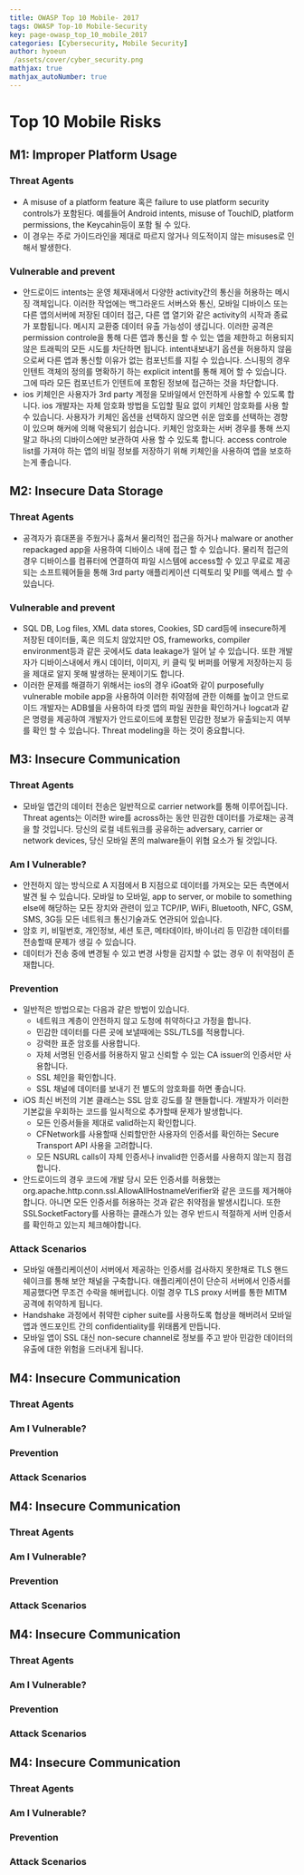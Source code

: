 ```yaml
---
title: OWASP Top 10 Mobile- 2017
tags: OWASP Top-10 Mobile-Security
key: page-owasp_top_10_mobile_2017
categories: [Cybersecurity, Mobile Security]
author: hyoeun
 /assets/cover/cyber_security.png
mathjax: true
mathjax_autoNumber: true
---
```


# Top 10 Mobile Risks
## M1: Improper Platform Usage
### Threat Agents
* A misuse of a platform feature 혹은 failure to use platform security controls가 포함된다. 예를들어 Android intents, misuse of TouchID, platform permissions, the Keycahin등이 포함 될 수 있다.
* 이 경우는 주로 가이드라인을 제대로 따르지 않거나 의도적이지 않는 misuses로 인해서 발생한다.

### Vulnerable and prevent
* 안드로이드 intents는 운영 체재내에서 다양한 activity간의 통신을 허용하는 메시징 객체입니다. 이러한 작업에는 백그라운드 서버스와 통신, 모바일 디바이스 또는 다른 앱의서버에 저장된 데이터 접근, 다른 앱 열기와 같은 activity의 시작과 종료가 포함됩니다. 메시지 교환중 데이터 유출 가능성이 생깁니다. 이러한 공격은 permission controle을 통해 다른 앱과 통신을 할 수 있는 앱을 제한하고 허용되지 않은 트래픽의 모든 시도를 차단하면 됩니다. intent내보내기 옵션을 허용하지 않음으로써 다른 앱과 통신할 이유가 없는 컴포넌트를 지킬 수 있습니다. 스니핑의 경우 인텐트 객체의 정의를 명확하기 하는 explicit intent를 통해 제어 할 수 있습니다. 그에 따라 모든 컴포넌트가 인텐트에 포함된 정보에 접근하는 것을 차단합니다.
* ios 키체인은 사용자가 3rd party 계정을 모바일에서 안전하게 사용할 수 있도록 합니다. ios 개발자는 자체 암호화 방법을 도입할 필요 없이 키체인 암호화를 사용 할 수 있습니다. 사용자가 키체인 옵션을 선택하지 않으면 쉬운 암호를 선택하는 경향이 있으며 해커에 의해 악용되기 쉽습니다. 키체인 암호화는 서버 경우를 통해 쓰지 말고 하나의 디바이스에만 보관하여 사용 할 수 있도록 합니다. access controle list를 가져야 하는 앱의 비밀 정보를 저장하기 위해 키체인을 사용하여 앱을 보호하는게 좋습니다.

## M2: Insecure Data Storage
### Threat Agents
* 공격자가 휴대폰을 주웠거나 훔쳐서 물리적인 접근을 하거나 malware or another repackaged app을 사용하여 디바이스 내에 접근 할 수 있습니다. 물리적 접근의 경우 디바이스를 컴퓨터에 연결하여 파일 시스템에 access할 수 있고 무료로 제공되는 소프트웨어들을 통해 3rd party 애플리케이션 디렉토리 및 PII를 액세스 할 수 있습니다.

### Vulnerable and prevent
* SQL DB, Log files, XML data stores, Cookies, SD card등에 insecure하게 저장된 데이터들, 혹은 의도치 않았지만 OS, frameworks, compiler environment등과 같은 곳에서도 data leakage가 일어 날 수 있습니다. 또한 개발자가 디바이스내에서 캐시 데이터, 이미지, 키 클릭 및 버퍼를 어떻게 저장하는지 등을 제대로 알지 못해 발생하는 문제이기도 합니다.
* 이러한 문제를 해결하기 위해서는 ios의 경우 iGoat와 같이 purposefully vulnerable mobile app을 사용하여 이러한 취약점에 관한 이해를 높이고 안드로이드 개발자는 ADB쉘을 사용하여 타겟 앱의 파일 권한을 확인하거나 logcat과 같은 명령을 제공하여 개발자가 안드로이드에 포함된 민감한 정보가 유출되는지 여부를 확인 할 수 있습니다. Threat modeling을 하는 것이 중요합니다.

## M3: Insecure Communication
### Threat Agents
* 모바일 앱간의 데이터 전송은 일반적으로 carrier network를 통해 이루어집니다. Threat agents는 이러한 wire를 across하는 동안 민감한 데이터를 가로채는 공격을 할 것입니다. 당신의 로컬 네트워크를 공유하는 adversary, carrier or network devices, 당신 모바일 폰의 malware들이 위협 요소가 될 것입니다.

### Am I Vulnerable?
* 안전하지 않는 방식으로 A 지점에서 B 지점으로 데이터를 가져오는 모든 측면에서 발견 될 수 있습니다. 모바일 to 모바일, app to server, or mobile to something else에 해당하는 모든 장치와 관련이 있고 TCP/IP, WiFi, Bluetooth, NFC, GSM, SMS, 3G등 모든 네트워크 통신기술과도 연관되어 있습니다.
* 암호 키, 비밀번호, 개인정보, 세션 토큰, 메타데이타, 바이너리 등 민감한 데이터를 전송할때 문제가 생길 수 있습니다.
* 데이터가 전송 중에 변경될 수 있고 변경 사항을 감지할 수 없는 경우 이 취약점이 존재합니다.

### Prevention
* 일반적은 방법으로는 다음과 같은 방법이 있습니다.
  * 네트워크 계층이 안전하지 않고 도청에 취약하다고 가정을 합니다.
  * 민감한 데이터를 다른 곳에 보낼때에는 SSL/TLS를 적용합니다.
  * 강력한 표준 암호를 사용합니다.
  * 자체 서명된 인증서를 허용하지 말고 신뢰할 수 있는 CA issuer의 인증서만 사용합니다.
  * SSL 체인을 확인합니다.
  * SSL 채널에 데이터를 보내기 전 별도의 암호화를 하면 좋습니다.
* iOS 최신 버전의 기본 클래스는 SSL 암호 강도를 잘 핸들합니다. 개발자가 이러한 기본값을 우회하는 코드를 일시적으로 추가할때 문제가 발생합니다.
  * 모든 인증서들을 제대로 valid하는지 확인합니다.
  * CFNetwork를 사용할때 신뢰할만한 사용자의 인증서를 확인하는 Secure Transport API 사용을 고려합니다.
  * 모든 NSURL calls이 자체 인증서나 invalid한 인증서를 사용하지 않는지 점검합니다.
* 안드로이드의 경우 코드에 개발 당시 모든 인증서를 허용했는 org.apache.http.conn.ssl.AllowAllHostnameVerifier와 같은 코드를 제거해야합니다. 아니면 모든 인증서를 허용하는 것과 같은 취약점을 발생시킵니다. 또한 SSLSocketFactory를 사용하는 클래스가 있는 경우 반드시 적절하게 서버 인증서를 확인하고 있는지 체크해야합니다.

### Attack Scenarios
* 모바일 애플리케이션이 서버에서 제공하는 인증서를 검사하지 못한채로 TLS 핸드쉐이크를 통해 보안 채널을 구축합니다. 애플리케이션이 단순히 서버에서 인증서를 제공했다면 무조건 수락을 해버립니다. 이럴 경우 TLS proxy 서버를 통한 MITM 공격에 취약하게 됩니다.
* Handshake 과정에서 취약한 cipher suite를 사용하도록 협상을 해버려서 모바일 앱과 엔드포인트 간의 confidentiality를 위태롭게 만듭니다.
* 모바일 앱이 SSL 대신 non-secure channel로 정보를 주고 받아 민감한 데이터의 유출에 대한 위험을 드러내게 됩니다.


## M4: Insecure Communication
### Threat Agents
### Am I Vulnerable?
### Prevention
### Attack Scenarios

## M4: Insecure Communication
### Threat Agents
### Am I Vulnerable?
### Prevention
### Attack Scenarios

## M4: Insecure Communication
### Threat Agents
### Am I Vulnerable?
### Prevention
### Attack Scenarios

## M4: Insecure Communication
### Threat Agents
### Am I Vulnerable?
### Prevention
### Attack Scenarios